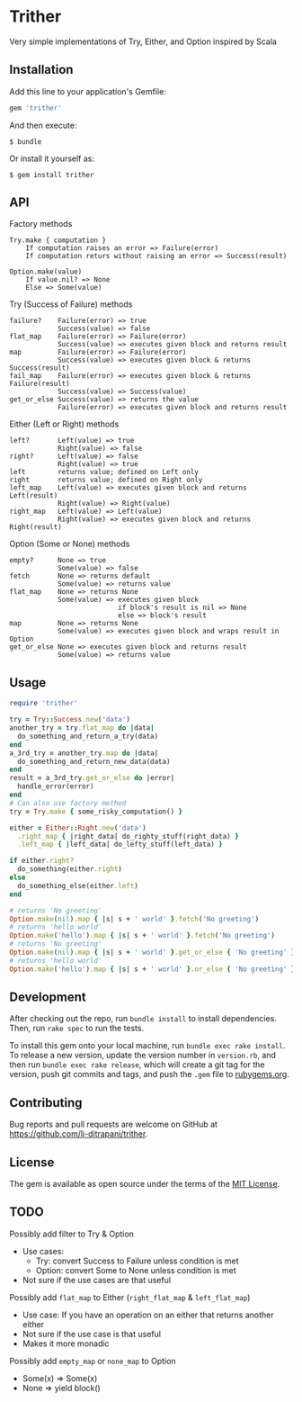 # Trither

Very simple implementations of Try, Either, and Option inspired by Scala


## Installation

Add this line to your application's Gemfile:

```ruby
gem 'trither'
```

And then execute:

    $ bundle

Or install it yourself as:

    $ gem install trither


## API

Factory methods

    Try.make { computation }
        If computation raises an error => Failure(error)
        If computation returs without raising an error => Success(result)

    Option.make(value)
        If value.nil? => None
        Else => Some(value)

Try (Success of Failure) methods

    failure?    Failure(error) => true
                Success(value) => false
    flat_map    Failure(error) => Failure(error)
                Success(value) => executes given block and returns result
    map         Failure(error) => Failure(error)
                Success(value) => executes given block & returns Success(result)
    fail_map    Failure(error) => executes given block & returns Failure(result)
                Success(value) => Success(value)
    get_or_else Success(value) => returns the value
                Failure(error) => executes given block and returns result

Either (Left or Right) methods

    left?       Left(value) => true
                Right(value) => false
    right?      Left(value) => false
                Right(value) => true
    left        returns value; defined on Left only
    right       returns value; defined on Right only
    left_map    Left(value) => executes given block and returns Left(result)
                Right(value) => Right(value)
    right_map   Left(value) => Left(value)
                Right(value) => executes given block and returns Right(result)

Option (Some or None) methods

    empty?      None => true
                Some(value) => false
    fetch       None => returns default
                Some(value) => returns value
    flat_map    None => returns None
                Some(value) => executes given block
                               if block's result is nil => None
                               else => block's result
    map         None => returns None
                Some(value) => executes given block and wraps result in Option
    get_or_else None => executes given block and returns result
                Some(value) => returns value


## Usage

```ruby
require 'trither'

try = Try::Success.new('data')
another_try = try.flat_map do |data|
  do_something_and_return_a_try(data)
end
a_3rd_try = another_try.map do |data|
  do_something_and_return_new_data(data)
end
result = a_3rd_try.get_or_else do |error|
  handle_error(error)
end
# Can also use factory method
try = Try.make { some_risky_computation() }

either = Either::Right.new('data')
  .right_map { |right_data| do_righty_stuff(right_data) }
  .left_map { |left_data| do_lefty_stuff(left_data) }

if either.right?
  do_something(either.right)
else
  do_something_else(either.left)
end

# returns 'No greeting'
Option.make(nil).map { |s| s + ' world' }.fetch('No greeting')
# returns 'hello world'
Option.make('hello').map { |s| s + ' world' }.fetch('No greeting')
# returns 'No greeting'
Option.make(nil).map { |s| s + ' world' }.get_or_else { 'No greeting' }
# returns 'hello world'
Option.make('hello').map { |s| s + ' world' }.or_else { 'No greeting' }
```


## Development

After checking out the repo, run `bundle install` to install dependencies. Then, run `rake spec` to run the tests.

To install this gem onto your local machine, run `bundle exec rake install`. To release a new version, update the version number in `version.rb`, and then run `bundle exec rake release`, which will create a git tag for the version, push git commits and tags, and push the `.gem` file to [rubygems.org](https://rubygems.org).

## Contributing

Bug reports and pull requests are welcome on GitHub at https://github.com/lj-ditrapani/trither.


## License

The gem is available as open source under the terms of the [MIT License](http://opensource.org/licenses/MIT).


## TODO

Possibly add filter to Try & Option
- Use cases:
  - Try: convert Success to Failure unless condition is met
  - Option: convert Some to None unless condition is met
- Not sure if the use cases are that useful

Possibly add `flat_map` to Either (`right_flat_map` & `left_flat_map`)
- Use case:  If you have an operation on an either that returns another either
- Not sure if the use case is that useful
- Makes it more monadic

Possibly add `empty_map` or `none_map` to Option
- Some(x) => Some(x)
- None => yield block()
